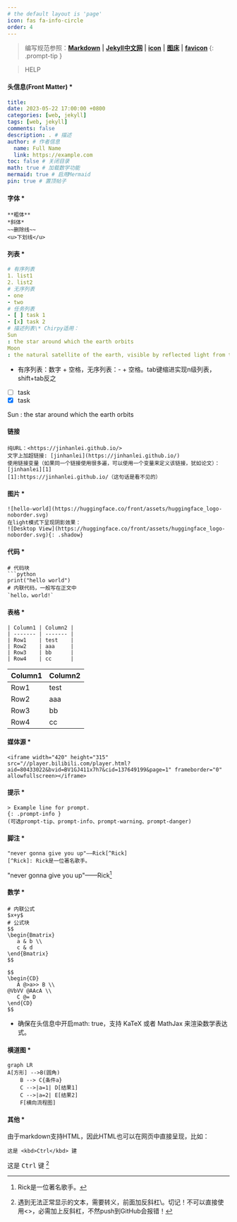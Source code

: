 ```yaml
---
# the default layout is 'page'
icon: fas fa-info-circle
order: 4
---
```


> 编写规范参照：**[Markdown](https://markdown.com.cn/basic-syntax/ "MK")** 
**\|**
>**[Jekyll中文网](http://jekyllcn.com/ "Jekyll")**
**\|**
>**[icon](https://fontawesome.com/search?q=wechat&o=r "icon")**
**\|**
>**[图床](https://sm.ms/ "SM.SM")**
**\|**
>**[favicon](https://realfavicongenerator.net/ "favicon")**
{: .prompt-tip }

>HELP

#### 头信息(Front Matter) *
``` yaml
title: 
date: 2023-05-22 17:00:00 +0800
categories: [web, jekyll] 
tags: [web, jekyll]
comments: false
description: . # 描述
author: # 作者信息
  name: Full Name
  link: https://example.com
toc: false # 关闭目录
math: true # 加载数学功能
mermaid: true # 启用Mermaid
pin: true # 置顶帖子

```
#### 字体 *
```
**粗体**
*斜体*
~~删除线~~
<u>下划线</u>
```
#### 列表 *
```yaml
# 有序列表
1. list1
2. list2
# 无序列表
- one
- two
# 任务列表
- [ ] task 1
- [x] task 2
# 描述列表\* Chirpy适用：
Sun
: the star around which the earth orbits
Moon
: the natural satellite of the earth, visible by reflected light from the sun
```
- 有序列表：数字 + 空格，无序列表：- + 空格。tab键缩进实现n级列表，shift+tab反之

- [ ] task
- [x] task

Sun
: the star around which the earth orbits

#### 链接 

```
纯URL：<https://jinhanlei.github.io/>
文字上加超链接: [jinhanlei](https://jinhanlei.github.io/)
使用链接变量（如果同一个链接使用很多遍，可以使用一个变量来定义该链接，犹如论文）：
[jinhanlei][1]
[1]:https://jinhanlei.github.io/（这句话是看不见的）
```

#### 图片 *
```
![hello-world](https://huggingface.co/front/assets/huggingface_logo-noborder.svg)
在light模式下呈现阴影效果：
![Desktop View](https://huggingface.co/front/assets/huggingface_logo-noborder.svg){: .shadow}
```

#### 代码 *
```
# 代码块
```python
print("hello world")
# 内联代码，一般写在正文中
`hello，world!`
```

#### 表格 *
``` mrakdown
| Column1 | Column2 |
| ------- | ------- |
| Row1    | test    |
| Row2    | aaa     |
| Row3    | bb      |
| Row4    | cc      |
```

| Column1 | Column2 |
| ------- | ------- |
| Row1    | test    |
| Row2    | aaa     |
| Row3    | bb      |
| Row4    | cc      |

#### 媒体源 *
```
<iframe width="420" height="315" src="//player.bilibili.com/player.html?aid=80433022&bvid=BV1GJ411x7h7&cid=137649199&page=1" frameborder="0" allowfullscreen></iframe>
```

#### 提示 *
```
> Example line for prompt.
{: .prompt-info }
(可选prompt-tip、prompt-info、prompt-warning、prompt-danger)
```
#### 脚注 *
```
"never gonna give you up"——Rick[^Rick]
[^Rick]: Rick是一位著名歌手。
```

"never gonna give you up"——Rick[^Rick]

[^Rick]: Rick是一位著名歌手。

#### 数学 *
```
# 内联公式
$x+y$
# 公式块
$$
\begin{Bmatrix}
   a & b \\
   c & d
\end{Bmatrix}
$$

$$
\begin{CD}
   A @>a>> B \\
@VbVV @AAcA \\
   C @= D
\end{CD}
$$
```
- 确保在头信息中开启math: true，支持 KaTeX 或者 MathJax 来渲染数学表达式。

#### 横道图 *

```mermaid
graph LR
A[方形] -->B(圆角)
    B --> C{条件a}
    C -->|a=1| D[结果1]
    C -->|a=2| E[结果2]
    F[横向流程图]
```
#### 其他 *
由于markdown支持HTML，因此HTML也可以在网页中直接呈现，比如：
```
这是 <kbd>Ctrl</kbd> 建
```
这是 <kbd>Ctrl</kbd> 键 [^ctrl]

[^ctrl]: 遇到无法正常显示的文本，需要转义，前面加反斜杠\。切记！不可以直接使用<>，必需加上反斜杠，不然push到GitHub会报错！